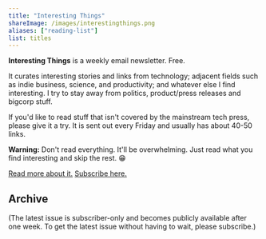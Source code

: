 ```yaml
---
title: "Interesting Things"
shareImage: /images/interestingthings.png
aliases: ["reading-list"]
list: titles
---
```


**Interesting Things** is a weekly email newsletter. Free.

It curates interesting stories and links from technology; adjacent fields such as indie business, science, and productivity; and whatever else I find interesting. I try to stay away from politics, product/press releases and bigcorp stuff.

If you'd like to read stuff that isn't covered by the mainstream tech press, please give it a try. It is sent out every Friday and usually has about 40-50 links.

**Warning:** Don't read everything. It'll be overwhelming. Just read what you find interesting and skip the rest. 😁

[Read more about it.](/blog/interesting-things) [Subscribe here.](/newsletter)

## Archive

(The latest issue is subscriber-only and becomes publicly available after one week. To get the latest issue without having to wait, please subscribe.)
